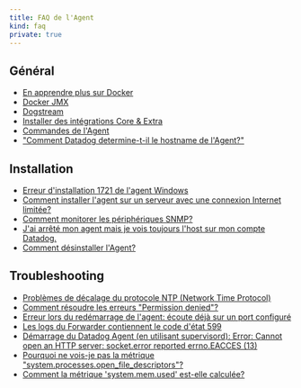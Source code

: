 ```yaml
---
title: FAQ de l'Agent
kind: faq
private: true
---
```


## Général

* [En apprendre plus sur Docker][1]
* [Docker JMX][2]
* [Dogstream][3]
* [Installer des intégrations Core & Extra][4]
* [Commandes de l'Agent][5]
* ["Comment Datadog determine-t-il le hostname de l'Agent?"][6]

## Installation

* [Erreur d'installation 1721 de l'agent Windows ][7]
* [Comment installer l'agent sur un serveur avec une connexion Internet limitée?][8]
* [Comment monitorer les périphériques SNMP?][9]
* [J'ai arrêté mon agent mais je vois toujours l'host sur mon compte Datadog.][10]
* [Comment désinstaller l'Agent?][11]

## Troubleshooting

* [Problèmes de décalage du protocole NTP (Network Time Protocol)][12]
* [Comment résoudre les erreurs "Permission denied"?][13]
* [Erreur lors du redémarrage de l'agent: écoute déjà sur un port configuré][14]
* [Les logs du Forwarder contiennent le code d'état 599][15]
* [Démarrage du Datadog Agent (en utilisant supervisord): Error: Cannot open an HTTP server: socket.error reported errno.EACCES (13)][16]
* [Pourquoi ne vois-je pas la métrique "system.processes.open_file_descriptors"?][17]
* [Comment la métrique 'system.mem.used' est-elle calculée?][18]

[1]: /agent/faq/getting-further-with-docker
[2]: /agent/faq/docker-jmx
[3]: /agent/faq/dogstream
[4]: /agent/faq/install-core-extra
[5]: /agent/faq/agent-commands
[6]: /agent/faq/how-datadog-agent-determines-the-hostname
[7]: /agent/faq/common-windows-agent-installation-error-1721
[8]: /agent/faq/how-do-i-install-the-agent-on-a-server-with-limited-internet-connectivity
[9]: /agent/faq/how-to-monitor-snmp-devices
[10]: /agent/faq/i-stoped-my-agent-but-i-m-still-seeing-the-host
[11]: /agent/faq/how-do-i-uninstall-the-agent
[12]: /agent/faq/network-time-protocol-ntp-offset-issues
[13]: /agent/faq/how-to-solve-permission-denied-errors
[14]: /agent/faq/error-restarting-agent-already-listening-on-a-configured-port
[15]: /agent/faq/forwarder-logs-contain-599-response-code
[16]: /agent/faq/cannot-open-an-http-server-socket-error-reported-errno-eacces-13
[17]: /agent/faq/why-don-t-i-see-the-system-processes-open-file-descriptors-metric
[18]: /agent/faq/how-is-the-system-mem-used-metric-calculated
